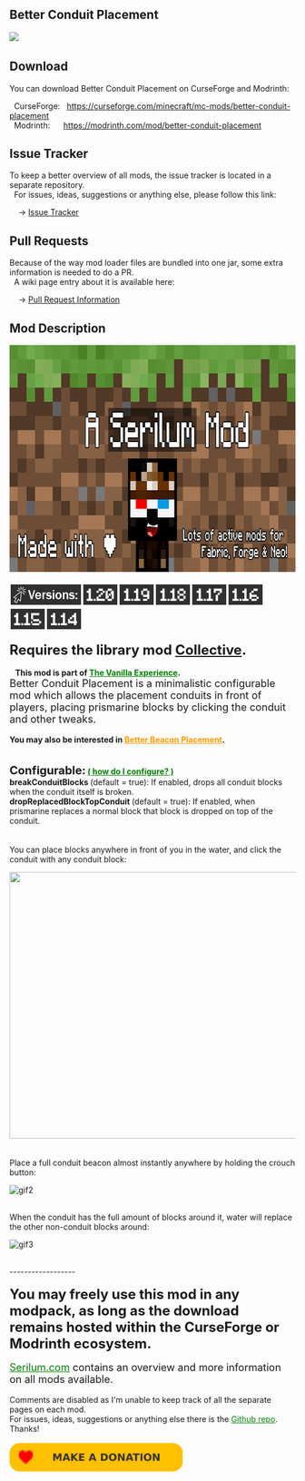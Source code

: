 <h2>Better Conduit Placement</h2>
<p><a href="https://github.com/Serilum/Better-Conduit-Placement"><img src="https://serilum.com/assets/data/logo/better-conduit-placement.png"></a></p><h2>Download</h2>
<p>You can download Better Conduit Placement on CurseForge and Modrinth:</p><p>&nbsp;&nbsp;CurseForge: &nbsp;&nbsp;<a href="https://curseforge.com/minecraft/mc-mods/better-conduit-placement">https://curseforge.com/minecraft/mc-mods/better-conduit-placement</a><br>&nbsp;&nbsp;Modrinth: &nbsp;&nbsp;&nbsp;&nbsp;&nbsp;<a href="https://modrinth.com/mod/better-conduit-placement">https://modrinth.com/mod/better-conduit-placement</a></p>
<h2>Issue Tracker</h2>
<p>To keep a better overview of all mods, the issue tracker is located in a separate repository.<br>&nbsp;&nbsp;For issues, ideas, suggestions or anything else, please follow this link:</p>
<p>&nbsp;&nbsp;&nbsp;&nbsp;-> <a href="https://serilum.com/url/issue-tracker">Issue Tracker</a></p>
<h2>Pull Requests</h2>
<p>Because of the way mod loader files are bundled into one jar, some extra information is needed to do a PR.<br>&nbsp;&nbsp;A wiki page entry about it is available here:</p>
<p>&nbsp;&nbsp;&nbsp;&nbsp;-> <a href="https://serilum.com/url/pull-requests">Pull Request Information</a></p>
<h2>Mod Description</h2>
<p><a href="https://serilum.com/" rel="nofollow"><img src="https://github.com/Serilum/.cdn/blob/main/description/header/header.png" alt="" width="838" height="400"></a><br><br><a href="https://legacy.curseforge.com/minecraft/mc-mods/better-conduit-placement/files"><img src="https://github.com/Serilum/.cdn/raw/main/description/versions/header.png"></a><a href="https://legacy.curseforge.com/minecraft/mc-mods/better-conduit-placement/files/all?filter-status=1&filter-game-version=1738749986:75125" rel="nofollow"><img src="https://github.com/Serilum/.cdn/raw/main/description/versions/1_20.png"></a><a href="https://legacy.curseforge.com/minecraft/mc-mods/better-conduit-placement/files/all?filter-status=1&filter-game-version=1738749986:73407" rel="nofollow"><img src="https://github.com/Serilum/.cdn/raw/main/description/versions/1_19.png"></a><a href="https://legacy.curseforge.com/minecraft/mc-mods/better-conduit-placement/files/all?filter-status=1&filter-game-version=1738749986:73250" rel="nofollow"><img src="https://github.com/Serilum/.cdn/raw/main/description/versions/1_18.png"></a><a href="https://legacy.curseforge.com/minecraft/mc-mods/better-conduit-placement/files/all?filter-status=1&filter-game-version=1738749986:73242" rel="nofollow"><img src="https://github.com/Serilum/.cdn/raw/main/description/versions/1_17.png"></a><a href="https://legacy.curseforge.com/minecraft/mc-mods/better-conduit-placement/files/all?filter-status=1&filter-game-version=1738749986:70886" rel="nofollow"><img src="https://github.com/Serilum/.cdn/raw/main/description/versions/1_16.png"></a><a href="https://legacy.curseforge.com/minecraft/mc-mods/better-conduit-placement/files/all?filter-status=1&filter-game-version=1738749986:68722" rel="nofollow"><img src="https://github.com/Serilum/.cdn/raw/main/description/versions/1_15.png"></a><a href="https://legacy.curseforge.com/minecraft/mc-mods/better-conduit-placement/files/all?filter-status=1&filter-game-version=1738749986:64806" rel="nofollow"><img src="https://github.com/Serilum/.cdn/raw/main/description/versions/1_14.png"></a><br><br><strong><span style="font-size:24px">Requires the library mod&nbsp;<a style="font-size:24px" href="https://www.curseforge.com/minecraft/mc-mods/collective" rel="nofollow">Collective</a>.</span></strong><strong>&nbsp;<br><br> &nbsp; &nbsp;This mod is part of <span style="color:#008000"><a style="color:#008000" href="https://curseforge.com/minecraft/modpacks/the-vanilla-experience" rel="nofollow">The Vanilla Experience</a></span>.</strong><br><span style="font-size:18px">Better Conduit Placement is a minimalistic configurable mod which allows the placement conduits in front of players, placing prismarine blocks by clicking the conduit and other tweaks.</span><br><br><strong>You may also be interested in <span style="color:#f90"><a style="color:#f90" href="https://curseforge.com/minecraft/mc-mods/better-beacon-placement" rel="nofollow">Better Beacon Placement</a></span>.</strong><br><br><br><strong><span style="font-size:20px">Configurable:</span> <span style="color:#008000;font-size:14px"><a style="color:#008000" href="https://serilum.com/url/issue-trackerwiki/how-to-configure-mods" rel="nofollow">(&nbsp;how do I configure?&nbsp;)</a></span><br></strong><strong>breakConduitBlocks </strong>(default = true): If enabled, drops all conduit blocks when the conduit itself is broken.<strong><br>dropReplacedBlockTopConduit </strong>(default = true): If enabled, when prismarine replaces a normal block that block is dropped on top of the conduit.<br><br><br>You can place blocks anywhere in front of you in the water, and click the conduit with any conduit block:</p>
<div class="spoiler">
<p><picture><img src="https://github.com/Serilum/.cdn/raw/main/projects/better-conduit-placement/a.gif" width="844" height="470"></picture></p>
</div>
<p>&nbsp;<br>Place a full conduit beacon almost instantly anywhere by holding the crouch button:</p>
<div class="spoiler">
<p><picture><img src="https://github.com/Serilum/.cdn/raw/main/projects/better-conduit-placement/b.gif" alt="gif2" width="848" height="478"></picture></p>
</div>
<p>&nbsp;<br>When the conduit has the full amount of blocks around it, water will replace the other non-conduit blocks around:</p>
<div class="spoiler">
<p><picture><img src="https://github.com/Serilum/.cdn/raw/main/projects/better-conduit-placement/c.gif" alt="gif3" width="848" height="476"></picture></p>
</div>
<p><br>------------------<br><br><span style="font-size:24px"><strong>You may freely use this mod in any modpack, as long as the download remains hosted within the CurseForge or Modrinth ecosystem.</strong></span><br><br><span style="font-size:18px"><a style="font-size:18px;color:#008000" href="https://serilum.com/" rel="nofollow">Serilum.com</a> contains an overview and more information on all mods available.</span><br><br><span style="font-size:14px">Comments are disabled as I'm unable to keep track of all the separate pages on each mod.</span><span style="font-size:14px"><br>For issues, ideas, suggestions or anything else there is the&nbsp;<a style="font-size:14px;color:#008000" href="https://serilum.com/url/issue-tracker" rel="nofollow">Github repo</a>. Thanks!</span><span style="font-size:6px"><br><br></span><a href="https://ricksouth.com/donate" rel="nofollow"><img src="https://github.com/Serilum/.cdn/raw/main/description/shields/donation_rounded.svg" alt="" width="306" height="50"></a></p>
